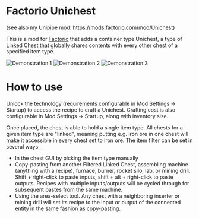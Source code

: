 # Factorio Unichest

(see also my Unipipe mod: https://mods.factorio.com/mod/Unichest)

This is a mod for [Factorio](http://factorio.com) that adds a container type
Unichest, a type of Linked Chest that globally shares contents with every other
chest of a specified item type.

![Demonstration 1](action1.gif)
![Demonstration 2](action2.gif)
![Demonstration 3](action3.gif)

# How to use

Unlock the technology (requirements configurable in Mod Settings -> Startup)
to access the recipe to craft a Unichest. Crafting cost is also
configurable in Mod Settings -> Startup, along with inventory size.

Once placed, the chest is able to hold a single item type. All chests for a
given item type are "linked", meaning putting e.g. iron ore in one chest will
make it accessible in every chest set to iron ore. The item filter can be set
in several ways:
* In the chest GUI by picking the item type manually
* Copy-pasting from another Filtered Linked Chest, assembling machine (anything
  with a recipe), furnace, burner, rocket silo, lab, or mining drill. Shift +
  right-click to paste inputs, shift + alt + right-click to paste outputs.
  Recipes with multiple inputs/outputs will be cycled through for subsequent
  pastes from the same machine.
* Using the area-select tool. Any chest with a neighboring inserter or mining
  drill will set its recipe to the input or output of the connected entity in
  the same fashion as copy-pasting.